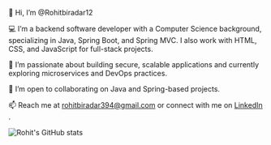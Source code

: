 👋 Hi, I’m @Rohitbiradar12

💻 I’m a backend software developer with a Computer Science background, specializing in Java, Spring Boot, and Spring MVC. I also work with HTML, CSS, and JavaScript for full-stack projects.

👀 I’m passionate about building secure, scalable applications and currently exploring microservices and DevOps practices.

💞️ I’m open to collaborating on Java and Spring-based projects.

📫 Reach me at rohitbiradar394@gmail.com or connect with me on [LinkedIn](https://www.linkedin.com/in/rohit-biradar-46b53a245/)
.

![Rohit's GitHub stats](https://github-readme-stats.vercel.app/api?username=Rohitbiradar12&show_icons=true&theme=radical)


<!---
Rohitbiradar12/Rohitbiradar12 is a ✨ special ✨ repository because its `README.md` (this file) appears on your GitHub profile.
You can click the Preview link to take a look at your changes.
--->
